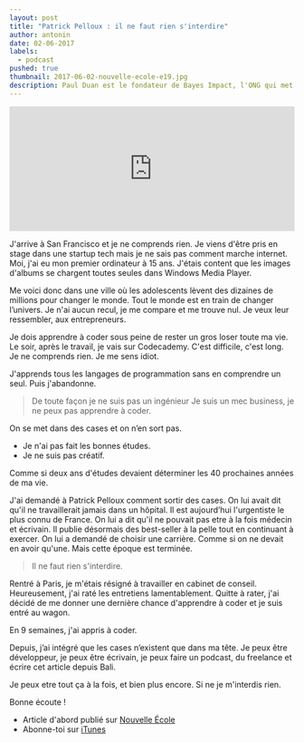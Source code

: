 ```yaml
---
layout: post
title: "Patrick Pelloux : il ne faut rien s'interdire"
author: antonin
date: 02-06-2017
labels:
  - podcast
pushed: true
thumbnail: 2017-06-02-nouvelle-ecole-e19.jpg
description: Paul Duan est le fondateur de Bayes Impact, l'ONG qui met la technologie au service du bien commun. Dans cet épisode nous évoquerons sa recherche de sens et sa volonté de se rendre utile.
---
```


<iframe width="100%" height="220" scrolling="no" frameborder="no" src="https://w.soundcloud.com/player/?url=https%3A//api.soundcloud.com/tracks/325021743&amp;auto_play=false&amp;hide_related=false&amp;show_comments=true&amp;show_user=true&amp;show_reposts=false&amp;visual=true"></iframe>

J'arrive à San Francisco et je ne comprends rien. Je viens d'être pris en stage dans une startup tech mais je ne sais pas comment marche internet. Moi, j'ai eu mon premier ordinateur à 15 ans. J'étais content que les images d'albums se chargent toutes seules dans Windows Media Player.

Me voici donc dans une ville où les adolescents lèvent des dizaines de millions pour changer le monde. Tout le monde est en train de changer l’univers. Je n'ai aucun recul, je me compare et  me trouve nul. Je veux leur ressembler, aux entrepreneurs.

Je dois apprendre à coder sous peine de rester un gros loser toute ma vie. Le soir, après le travail, je vais sur Codecademy. C'est difficile, c'est long. Je ne comprends rien. Je me sens idiot.

J'apprends tous les langages de programmation sans en comprendre un seul. Puis j'abandonne.

<blockquote>De toute façon je ne suis pas un ingénieur Je suis un mec business, je ne peux pas apprendre à coder.</blockquote>

On se met dans des cases et on n’en sort pas.
- Je n'ai pas fait les bonnes études.
- Je ne suis pas créatif.

Comme si deux ans d'études devaient déterminer les 40 prochaines années de ma vie.

J'ai demandé à Patrick Pelloux comment sortir des cases. On lui avait dit qu'il ne travaillerait jamais dans un hôpital. Il est aujourd’hui l'urgentiste le plus connu de France. On lui a dit qu'il ne pouvait pas etre à la fois médecin et écrivain. Il publie désormais des best-seller à la pelle tout en continuant à exercer. On lui a demandé de choisir une carrière. Comme si on ne devait en avoir qu'une. Mais cette époque est terminée.

<blockquote>Il ne faut rien s'interdire.</blockquote>

Rentré à Paris, je m'étais résigné à travailler en cabinet de conseil. Heureusement, j'ai raté les entretiens lamentablement. Quitte à rater, j'ai décidé de me donner une dernière chance d'apprendre à coder et je suis entré au wagon.

En 9 semaines, j'ai appris à coder.

Depuis, j’ai intégré que les cases n’existent que dans ma tête. Je peux être développeur, je peux être écrivain, je peux faire un podcast, du freelance et écrire cet article depuis Bali.

Je peux etre tout ça à la fois, et bien plus encore. Si ne je m'interdis rien.

Bonne écoute !

- Article d'abord publié sur [Nouvelle École](http://nouvelleecole.org/ep-19-patrick-pelloux-developper-linstinct-de-vie/)
- Abonne-toi sur [iTunes](https://itunes.apple.com/fr/podcast/nouvelle-ecole/id1126434008?mt=2)